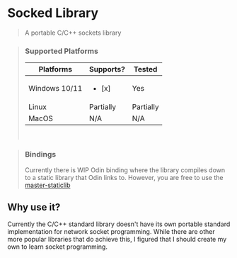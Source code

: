 # Socked Library
> A portable C/C++ sockets library

> ### Supported Platforms
> 
> |Platforms     |Supports?             |Tested   |
> |--------------|----------------------|---------|
> |Windows 10/11 |<ul><li>[x]</li></ul> |Yes      |
> |Linux         |Partially             |Partially|
> |MacOS         |N/A                   |N/A      |
>
> <br>

> ### Bindings
> Currently there is WIP Odin binding where the library compiles down to a static library that Odin links to. However, you are free to use the [master-staticlib](https://www.github.com/KamilKrauze/Socked/tree/master-staticlib)

## Why use it?
Currently the C/C++ standard library doesn't have its own portable standard implementation for network socket programming.
While there are other more popular libraries that do achieve this, I figured that I should create my own to learn socket programming.